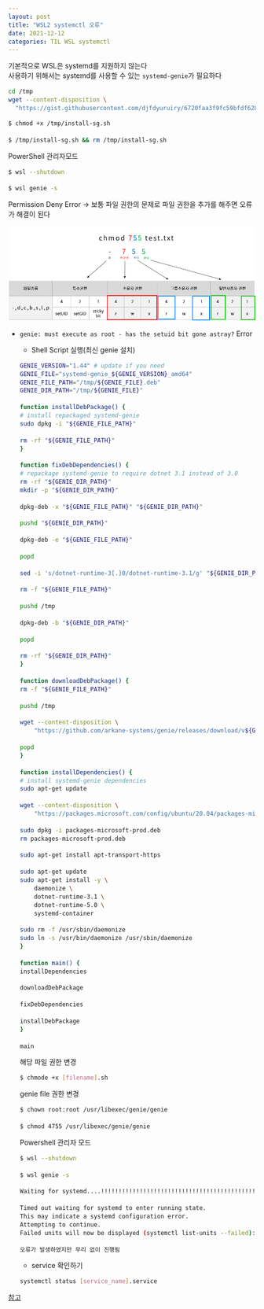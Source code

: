 ```yaml
---
layout: post
title: "WSL2 systemctl 오류"
date: 2021-12-12
categories: TIL WSL systemctl
---
```


기본적으로 WSL은 systemd를 지원하지 않는다  
사용하기 위해서는 systemd를 사용할 수 있는 `systemd-genie`가 필요하다  

```bash
cd /tmp
wget --content-disposition \
  "https://gist.githubusercontent.com/djfdyuruiry/6720faa3f9fc59bfdf6284ee1f41f950/raw/952347f805045ba0e6ef7868b18f4a9a8dd2e47a/install-sg.sh"
```

```bash
$ chmod +x /tmp/install-sg.sh

$ /tmp/install-sg.sh && rm /tmp/install-sg.sh
```

PowerShell 관리자모드
```bash
$ wsl --shutdown

$ wsl genie -s
```

Permission Deny Error
-> 보통 파일 권한의 문제로 파일 권한을 추가를 해주면 오류가 해결이 된다

![](https://raw.githubusercontent.com/Action2theFuture/Action2theFuture.github.io/main/_posts/Images/chmod.png)


- `genie: must execute as root - has the setuid bit gone astray?` Error

   - Shell Script 실행(최신 genie 설치)
    ```bash
    GENIE_VERSION="1.44" # update if you need
    GENIE_FILE="systemd-genie_${GENIE_VERSION}_amd64"
    GENIE_FILE_PATH="/tmp/${GENIE_FILE}.deb"
    GENIE_DIR_PATH="/tmp/${GENIE_FILE}"

    function installDebPackage() {
    # install repackaged systemd-genie
    sudo dpkg -i "${GENIE_FILE_PATH}"

    rm -rf "${GENIE_FILE_PATH}"
    }

    function fixDebDependencies() {
    # repackage systemd-genie to require dotnet 3.1 instead of 3.0
    rm -rf "${GENIE_DIR_PATH}"
    mkdir -p "${GENIE_DIR_PATH}"

    dpkg-deb -x "${GENIE_FILE_PATH}" "${GENIE_DIR_PATH}"

    pushd "${GENIE_DIR_PATH}"

    dpkg-deb -e "${GENIE_FILE_PATH}"

    popd

    sed -i 's/dotnet-runtime-3[.]0/dotnet-runtime-3.1/g' "${GENIE_DIR_PATH}/DEBIAN/control"

    rm -f "${GENIE_FILE_PATH}"

    pushd /tmp

    dpkg-deb -b "${GENIE_DIR_PATH}"

    popd

    rm -rf "${GENIE_DIR_PATH}"
    }

    function downloadDebPackage() {
    rm -f "${GENIE_FILE_PATH}"

    pushd /tmp

    wget --content-disposition \
        "https://github.com/arkane-systems/genie/releases/download/v${GENIE_VERSION}/systemd-genie_${GENIE_VERSION}_amd64.deb"

    popd
    }

    function installDependencies() {
    # install systemd-genie dependencies
    sudo apt-get update

    wget --content-disposition \
        "https://packages.microsoft.com/config/ubuntu/20.04/packages-microsoft-prod.deb"

    sudo dpkg -i packages-microsoft-prod.deb
    rm packages-microsoft-prod.deb

    sudo apt-get install apt-transport-https

    sudo apt-get update
    sudo apt-get install -y \
        daemonize \
        dotnet-runtime-3.1 \
        dotnet-runtime-5.0 \
        systemd-container

    sudo rm -f /usr/sbin/daemonize
    sudo ln -s /usr/bin/daemonize /usr/sbin/daemonize
    }

    function main() {
    installDependencies

    downloadDebPackage

    fixDebDependencies

    installDebPackage
    }

    main
    ```
    
    해당 파일 권한 변경
    ```bash
    $ chmode +x [filename].sh 
    ```

    genie file 권한 변경
    ```bash
    $ chown root:root /usr/libexec/genie/genie

    $ chmod 4755 /usr/libexec/genie/genie
    ```

    Powershell 관리자 모드
    ```bash
    $ wsl --shutdown

    $ wsl genie -s

    Waiting for systemd....!!!!!!!!!!!!!!!!!!!!!!!!!!!!!!!!!!!!!!!!!!!!!!!!!!!!!!!!!!!!!!!!!!!!!!!!!!!!!!!!!!!!!!!!!!!!!!!!!!!!!!!!!!!!!!!!!!!!!!!!!!!!!!!!!!!!!!!!!!!!!!!!!!!!!!!!!!!!!!!!!!!!!!!!!!!!!!!!!!!!!!!!!!!!!!!!!!!!!!!!!!!!!!!!!!!!!!!!!!!!!!!!!!!!!!!!!!!!!!!!!
                                                                                                                                                                                                                                       
    Timed out waiting for systemd to enter running state.                                                                                                                   
    This may indicate a systemd configuration error.                                                                                                                        
    Attempting to continue.                                                                                                                                                 
    Failed units will now be displayed (systemctl list-units --failed):   

    오류가 발생하였지만 무리 없이 진행됨
    ```

    - service 확인하기
    ```bash
    systemctl status [service_name].service
    ```

[참고](https://gist.github.com/djfdyuruiry/6720faa3f9fc59bfdf6284ee1f41f950)